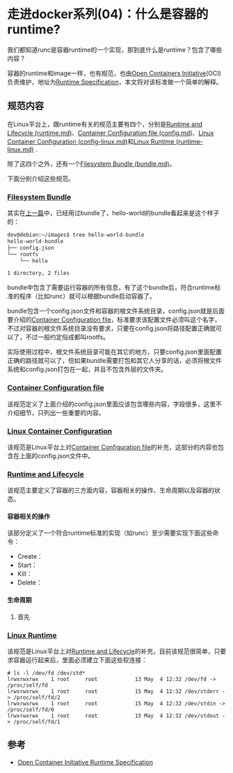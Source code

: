 # 走进docker系列(04)：什么是容器的runtime?

我们都知道runc是容器runtime的一个实现，那到底什么是runtime？包含了哪些内容？

容器的runtime和image一样，也有规范，也由[Open Containers Initiative](https://www.opencontainers.org/)(OCI)负责维护，地址为[Runtime Specification](https://github.com/opencontainers/runtime-spec/blob/master/spec.md)，本文将对该标准做一个简单的解释。

## 规范内容
在Linux平台上，跟runtime有关的规范主要有四个，分别是[Runtime and Lifecycle (runtime.md)](https://github.com/opencontainers/runtime-spec/blob/master/runtime.md)、[Container Configuration file (config.md)](https://github.com/opencontainers/runtime-spec/blob/master/config.md)、[Linux Container Configuration (config-linux.md)](https://github.com/opencontainers/runtime-spec/blob/master/config-linux.md)和[Linux Runtime (runtime-linux.md)](https://github.com/opencontainers/runtime-spec/blob/master/runtime-linux.md) .

除了这四个之外，还有一个[Filesystem Bundle (bundle.md)](https://github.com/opencontainers/runtime-spec/blob/master/bundle.md)。

下面分别介绍这些规范。

### [Filesystem Bundle](https://github.com/opencontainers/runtime-spec/blob/master/bundle.md)
其实在[上一篇]()中，已经用过bundle了，hello-world的bundle看起来是这个样子的：
```bash
dev@debian:~/images$ tree hello-world-bundle
hello-world-bundle
├── config.json
└── rootfs
    └── hello

1 directory, 2 files
```

bundle中包含了需要运行容器的所有信息，有了这个bundle后，符合runtime标准的程序（比如runc）就可以根据bundle启动容器了。

bundle包含一个config.json文件和容器的根文件系统目录，config.json就是后面要介绍的[Container Configuration file](https://github.com/opencontainers/runtime-spec/blob/master/config.md)，标准要求该配置文件必须叫这个名字，不过对容器的根文件系统目录没有要求，只要在config.json将路径配置正确就可以了，不过一般约定俗成都叫rootfs。

实际使用过程中，根文件系统目录可能在其它的地方，只要config.json里面配置正确的路径就可以了，但如果bundle需要打包和其它人分享的话，必须将根文件系统和config.json打包在一起，并且不包含外层的文件夹。

### [Container Configuration file](https://github.com/opencontainers/runtime-spec/blob/master/config.md)
该规范定义了上面介绍的config.json里面应该包含哪些内容，字段很多，这里不介绍细节，只列出一些重要的内容。

### [Linux Container Configuration](https://github.com/opencontainers/runtime-spec/blob/master/config-linux.md)
该规范是Linux平台上对[Container Configuration file](https://github.com/opencontainers/runtime-spec/blob/master/config.md)的补充，这部分的内容也包含在上面的config.json文件中。

### [Runtime and Lifecycle](https://github.com/opencontainers/runtime-spec/blob/master/runtime.md)
该规范主要定义了容器的三方面内容，容器相关的操作、生命周期以及容器的状态。
#### 容器相关的操作
该部分定义了一个符合runtime标准的实现（如runc）至少需要实现下面这些命令：

* Create： 
* Start： 
* Kill：
* Delete：
#### 生命周期
1. 首先

### [Linux Runtime](https://github.com/opencontainers/runtime-spec/blob/master/runtime-linux.md)
该规范是Linux平台上对[Runtime and Lifecycle](https://github.com/opencontainers/runtime-spec/blob/master/runtime.md)的补充，目前该规范很简单，只要求容器运行起来后，里面必须建立下面这些软连接：
```
# ls -l /dev/fd /dev/std*
lrwxrwxrwx    1 root     root            13 May  4 12:32 /dev/fd -> /proc/self/fd
lrwxrwxrwx    1 root     root            15 May  4 12:32 /dev/stderr -> /proc/self/fd/2
lrwxrwxrwx    1 root     root            15 May  4 12:32 /dev/stdin -> /proc/self/fd/0
lrwxrwxrwx    1 root     root            15 May  4 12:32 /dev/stdout -> /proc/self/fd/1
```

## 参考

* [Open Container Initiative Runtime Specification](https://github.com/opencontainers/runtime-spec)
